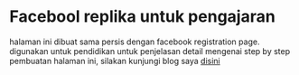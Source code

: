 # Facebool replika untuk pengajaran

halaman ini dibuat sama persis dengan facebook registration page. digunakan untuk pendidikan
untuk penjelasan detail mengenai step by step pembuatan halaman ini, silakan kunjungi blog saya [disini](blog.mangcoding.com)
